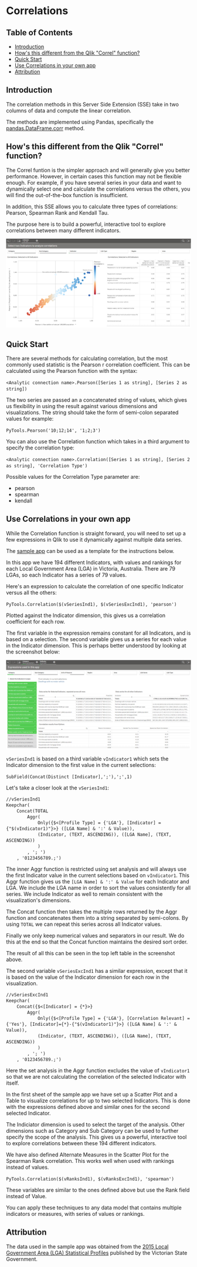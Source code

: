 # Correlations

## Table of Contents

- [Introduction](#introduction)
- [How's this different from the Qlik "Correl" function?](#hows-this-different-from-the-qlik-correl-function)
- [Quick Start](#quick-start)
- [Use Correlations in your own app](#use-correlations-in-your-own-app)
- [Attribution](#attribution)

## Introduction

The correlation methods in this Server Side Extension (SSE) take in two columns of data and compute the linear correlation. 

The methods are implemented using Pandas, specifically the [pandas.DataFrame.corr](https://pandas.pydata.org/pandas-docs/stable/generated/pandas.DataFrame.corr.html) method.

## How's this different from the Qlik "Correl" function?

The Correl funtion is the simpler approach and will generally give you better performance. However, in certain cases this function may not be flexible enough. For example, if you have several series in your data and want to dynamically select one and calculate the correlations versus the others, you will find the out-of-the-box function is insufficient.

In addition, this SSE allows you to calculate three types of correlations: Pearson, Spearman Rank and Kendall Tau. 

The purpose here is to build a powerful, interactive tool to explore correlations between many different indicators.

![Dynamic correlations for 194 Indicators](images/Correlations-00.png)

## Quick Start

There are several methods for calculating correlation, but the most commonly used statistic is the Pearson r correlation coefficient. This can be calculated using the Pearson function with the syntax:

`<Analytic connection name>.Pearson([Series 1 as string], [Series 2 as string])`

The two series are passed an a concatenated string of values, which gives us flexibility in using the result against various dimensions and visualizations. The string should take the form of semi-colon separated values for example:

`PyTools.Pearson('10;12;14', '1;2;3')`

You can also use the Correlation function which takes in a third argument to specify the correlation type:

`<Analytic connection name>.Correlation([Series 1 as string], [Series 2 as string], 'Correlation Type')`

Possible values for the Correlation Type parameter are: 
- pearson
- spearman
- kendall

## Use Correlations in your own app

While the Correlation function is straight forward, you will need to set up a few expressions in Qlik to use it dynamically against multiple data series.

The [sample app](Sample_App_Correlations.qvf) can be used as a template for the instructions below.

In this app we have 194 different Indicators, with values and rankings for each Local Government Area (LGA) in Victoria, Australia. There are 79 LGAs, so each Indicator has a series of 79 values. 

Here's an expression to calculate the correlation of one specific Indicator versus all the others:

`PyTools.Correlation($(vSeriesInd1), $(vSeriesExcInd1), 'pearson')`

Plotted against the Indicator dimension, this gives us a correlation coefficient for each row.

The first variable in the expression remains constant for all Indicators, and is based on a selection. The second variable gives us a series for each value in the Indicator dimension. This is perhaps better understood by looking at the screenshot below:

![Steps to get to the correlation](images/Correlations-01.png)

`vSeriesInd1` is based on a third variable `vIndicator1` which sets the Indicator dimension to the first value in the current selections:

`SubField(Concat(Distinct [Indicator],';'),';',1)`

Let's take a closer look at the `vSeriesInd1`:

```
//vSeriesInd1
Keepchar(
	Concat(TOTAL
		Aggr(
		    Only({$<[Profile Type] = {'LGA'}, [Indicator] = {"$(vIndicator1)"}>} ([LGA Name] & ':' & Value)), 
		    (Indicator, (TEXT, ASCENDING)), ([LGA Name], (TEXT, ASCENDING))
		    ) 
		, '; ')
	, '0123456789.;')
```

The inner Aggr function is restricted using set analysis and will always use the first Indicator value in the current selections based on `vIndicator1`. This Aggr function gives us the `[LGA Name] & ':' & Value` for each Indicator and LGA. We include the LGA name in order to sort the values consistently for all series. We include Indicator as well to remain consistent with the visualization's dimensions.

The Concat function then takes the multiple rows returned by the Aggr function and concatenates them into a string separated by semi-colons. By using `TOTAL` we can repeat this series across all Indicator values.

Finally we only keep numerical values and separators in our result. We do this at the end so that the Concat function maintains the desired sort order.

The result of all this can be seen in the top left table in the screenshot above.

The second variable `vSeriesExcInd1` has a similar expression, except that it is based on the value of the Indicator dimension for each row in the visualization. 

```
//vSeriesExcInd1
Keepchar(
	Concat({$<[Indicator] = {*}>}
		Aggr(
		    Only({$<[Profile Type] = {'LGA'}, [Correlation Relevant] = {'Yes'}, [Indicator]={*}-{"$(vIndicator1)"}>} ([LGA Name] & ':' & Value)), 
		    (Indicator, (TEXT, ASCENDING)), ([LGA Name], (TEXT, ASCENDING))
		    ) 
		, '; ')
    , '0123456789.;')
```

Here the set analysis in the Aggr function excludes the value of `vIndicator1` so that we are not calculating the correlation of the selected Indicator with itself. 

In the first sheet of the sample app we have set up a Scatter Plot and a Table to visualize correlations for up to two selected Indicators. This is done with the expressions defined above and similar ones for the second selected Indicator. 

The Indiciator dimension is used to select the target of the analysis. Other dimensions such as Category and Sub Category can be used to further specify the scope of the analysis. This gives us a powerful, interactive tool to explore correlations between these 194 different indicators.

We have also defined Alternate Measures in the Scatter Plot for the Spearman Rank correlation. This works well when used with rankings instead of values.

`PyTools.Correlation($(vRanksInd1), $(vRanksExcInd1), 'spearman')`

These variables are similar to the ones defined above but use the Rank field instead of Value. 

You can apply these techniques to any data model that contains multiple indicators or measures, with series of values or rankings.

## Attribution
The data used in the sample app was obtained from the [2015 Local Government Area (LGA) Statistical Profiles](https://www2.health.vic.gov.au/about/reporting-planning-data/gis-and-planning-products/geographical-profiles) published by the Victorian State Government.
